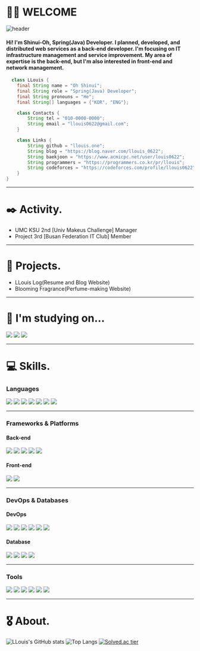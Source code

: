 # 👨‍💻 WELCOME

![header](https://capsule-render.vercel.app/api?type=waving&color=0:7FFFD4,100:1B1D1F&height=200&section=header&text=Shinui%20Oh(LLouis)&fontSize=60&animation=twinkling)

#### Hi! I'm Shinui-Oh, Spring(Java) Developer. I planned, developed, and distributed web services as a back-end developer. I'm focusing on IT infrastructure management and service improvement. My area of expertise is the back-end, but I'm also interested in front-end and network management.

```java
  class LLouis {
    final String name = "Oh Shinui";
    final String role = "Spring(Java) Developer";
    final String pronouns = "He";
    final String[] languages = {"KOR", "ENG"};

    class Contacts {
        String tel = "010-0000-0000";
        String email = "llouis0622@gmail.com";
    }

    class Links {
        String github = "llouis.one";
        String blog = "https://blog.naver.com/llouis_0622";
        String baekjoon = "https://www.acmicpc.net/user/louis0622";
        String programmers = "https://programmers.co.kr/pr/llouis";
        String codeforces = "https://codeforces.com/profile/llouis0622";
    }
}
```

- - -

# ✒️ Activity.
- UMC KSU 2nd [Univ Makeus Challenge] Manager
- Project 3rd [Busan Federation IT Club] Member

- - -

# 📍 Projects.
- LLouis Log(Resume and Blog Website)
- Blooming Fragrance(Perfume-making Website)

- - -

# 📖 I'm studying on...
<img src="https://img.shields.io/badge/Node.js-339933?style=flat&logo=Node.js&logoColor=white"/> <img src="https://img.shields.io/badge/Django-092E20?style=flat&logo=Django&logoColor=white"/> <img src="https://img.shields.io/badge/Docker-2496ED?style=flat&logo=Docker&logoColor=white"/>

- - -

# 💻 Skills.
### Languages
<img src="https://img.shields.io/badge/Java-007396?style=flat&logo=Java&logoColor=white"/> <img src="https://img.shields.io/badge/JavaScript-F7DF1E?style=flat&logo=JavaScript&logoColor=white"/> <img src="https://img.shields.io/badge/Python-3776AB?style=flat&logo=Python&logoColor=white"/> <img src="https://img.shields.io/badge/C++-00599C?style=flat&logo=C%2B%2B&logoColor=white"/> <img src="https://img.shields.io/badge/C-111324?style=flat&logo=C&logoColor=white"/> <img src="https://img.shields.io/badge/HTML5-E34F26?style=flat&logo=HTML5&logoColor=white"/> <img src="https://img.shields.io/badge/CSS3-1572B6?style=flat&logo=CSS3&logoColor=white"/>

- - -

### Frameworks & Platforms
#### Back-end
<img src="https://img.shields.io/badge/Spring-6DB33F?style=flat&logo=Spring&logoColor=white"/> <img src="https://img.shields.io/badge/Spring Boot-6DB33F?style=flat&logo=Spring Boot&logoColor=white"/> <img src="https://img.shields.io/badge/Spring Security-6DB33F?style=flat&logo=Spring Security&logoColor=white"/> <img src="https://img.shields.io/badge/JUnit5-25A162?style=flat&logo=JUnit5&logoColor=white"/> <img src="https://img.shields.io/badge/Thymeleaf-005F0F?style=flat&logo=Thymeleaf&logoColor=white"/>

#### Front-end
<img src="https://img.shields.io/badge/React-61DAFB?style=flat&logo=React&logoColor=white"/> <img src="https://img.shields.io/badge/Svelte-FF3E00?style=flat&logo=Svelte&logoColor=white"/>

- - -

### DevOps & Databases
#### DevOps
<img src="https://img.shields.io/badge/Amazon AWS-232F3E?style=flat&logo=Amazon AWS&logoColor=white"/> <img src="https://img.shields.io/badge/Amazon S3-569A31?style=flat&logo=Amazon S3&logoColor=white"/> <img src="https://img.shields.io/badge/NGINX-009639?style=flat&logo=NGINX&logoColor=white"/> <img src="https://img.shields.io/badge/Apache Tomcat-F8DC75?style=flat&logo=Apache Tomcat&logoColor=white"/> <img src="https://img.shields.io/badge/Git-F05032?style=flat&logo=Git&logoColor=white"/> <img src="https://img.shields.io/badge/GitHub-181717?style=flat&logo=GitHub&logoColor=white"/>

#### Database
<img src="https://img.shields.io/badge/MySQL-4479A1?style=flat&logo=MySQL&logoColor=white"/> <img src="https://img.shields.io/badge/SQLite-003B57?style=flat&logo=SQLite&logoColor=white"/> <img src="https://img.shields.io/badge/MariaDB-003545?style=flat&logo=MariaDB&logoColor=white"/> <img src="https://img.shields.io/badge/MongoDB-47A248?style=flat&logo=MongoDB&logoColor=white"/>

- - -
### Tools
<img src="https://img.shields.io/badge/IntelliJ IDEA-000000?style=flat&logo=IntelliJ IDEA&logoColor=white"/> <img src="https://img.shields.io/badge/WebStorm-000000?style=flat&logo=WebStorm&logoColor=white"/> <img src="https://img.shields.io/badge/CLion-000000?style=flat&logo=CLion&logoColor=white"/> <img src="https://img.shields.io/badge/PyCharm-000000?style=flat&logo=PyCharm&logoColor=white"/> <img src="https://img.shields.io/badge/Visual Studio Code-007ACC?style=flat&logo=Visual Studio Code&logoColor=white"/> <img src="https://img.shields.io/badge/Eclipse IDE-2C2255?style=flat&logo=Eclipse IDE&logoColor=white"/> 

- - -

# 🎖️ About.
![LLouis's GitHub stats](https://github-readme-stats.vercel.app/api?username=Shinui-Oh&show_icons=true&theme=radical) 
![Top Langs](https://github-readme-stats.vercel.app/api/top-langs/?username=Shinui-Oh&layout=compact&theme=tokyonight) 
[![Solved.ac tier](http://mazassumnida.wtf/api/v2/generate_badge?boj=louis0622)](https://solved.ac/louis0622)
